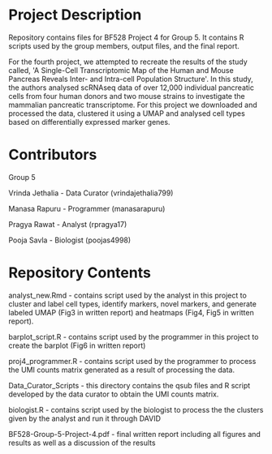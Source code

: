 # Project Description

Repository contains files for BF528 Project 4 for Group 5. It contains R scripts used by the group members, output files, and the final report.

For the fourth project, we attempted to recreate the results of the study called, 'A Single-Cell Transcriptomic Map of the Human and Mouse Pancreas Reveals Inter- and Intra-cell Population Structure'. In this study, the authors analysed scRNAseq data of over 12,000 individual pancreatic cells from four human donors and two mouse strains to investigate the mammalian pancreatic transcriptome. For this project we downloaded and processed the data, clustered it using a UMAP and analysed cell types based on differentially expressed marker genes.

# Contributors

Group 5

Vrinda Jethalia - Data Curator (vrindajethalia799)

Manasa Rapuru - Programmer (manasarapuru)

Pragya Rawat - Analyst (rpragya17)

Pooja Savla - Biologist (poojas4998)


# Repository Contents

analyst_new.Rmd - contains script used by the analyst in this project to cluster and label cell types, identify markers, novel markers, and generate labeled UMAP (Fig3 in written report) and heatmaps (Fig4, Fig5 in written report).

barplot_script.R - contains script used by the programmer in this project to create the barplot (Fig6 in written report)

proj4_programmer.R - contains script used by the programmer to process the UMI counts matrix generated as a result of processing the data.

Data_Curator_Scripts - this directory contains the qsub files and R script developed by the data curator to obtain the UMI counts matrix. 

biologist.R - contains script used by the biologist to process the the clusters given by the analyst and run it through DAVID

BF528-Group-5-Project-4.pdf - final written report including all figures and results as well as a discussion of the results
